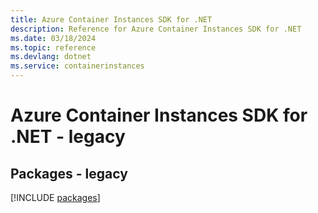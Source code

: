 ```yaml
---
title: Azure Container Instances SDK for .NET
description: Reference for Azure Container Instances SDK for .NET
ms.date: 03/18/2024
ms.topic: reference
ms.devlang: dotnet
ms.service: containerinstances
---
```

# Azure Container Instances SDK for .NET - legacy
## Packages - legacy
[!INCLUDE [packages](container-instances-index.md)]